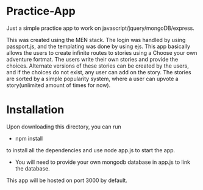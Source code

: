 # Practice-App

Just a simple practice app to work on javascript/jquery/mongoDB/express. 

This was created using the MEN stack. The login was handled by using passport.js, and the templating was done by using ejs. 
This app basically allows the users to create infinite routes to stories
using a Choose your own adventure fortmat. The users write their own stories and provide the choices. 
Alternate versions of these stories can be created by the users, and if the choices do not exist, any user can add on the story. 
The stories are sorted by a simple popularity system, where a user can upvote a story(unlimited amount of times for now).

# Installation
Upon downloading this directory, you can run

- npm install 

to install all the dependencies and use node app.js to start the app. 
- You will need to provide your own mongodb database in app.js to link the database.

This app will be hosted on port 3000 by default. 

